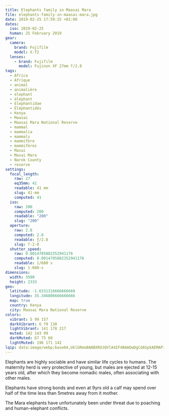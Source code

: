 ```yaml
---
title: Elephants family in Maasai Mara
file: elephants-family-in-maasai-mara.jpg
date: 2019-02-25 17:59:15 +01:00
dates:
  iso: 2019-02-25
  human: 25 February 2019
gear:
  camera:
    brand: Fujifilm
    model: X-T2
  lenses:
    - brand: Fujifilm
      model: Fujinon XF 27mm f/2.8
tags:
  - Africa
  - Afrique
  - animal
  - animalière
  - elephant
  - éléphant
  - Elephantidae
  - Éléphantidés
  - Kenya
  - Maasai
  - Maasai Mara National Reserve
  - mammal
  - mammalia
  - mammals
  - mammifère
  - mammifères
  - Masai
  - Masai Mara
  - Narok County
  - reserve
settings:
  focal_length:
    raw: 27
    eq35mm: 41
    readable: 41 mm
    slug: 41-mm
    computed: 41
  iso:
    raw: 200
    computed: 200
    readable: "200"
    slug: "200"
  aperture:
    raw: 2.8
    computed: 2.8
    readable: ƒ/2.8
    slug: f-2-8
  shutter_speed:
    raw: 0.0014705882352941176
    computed: 0.0014705882352941176
    readable: 1/680 s
    slug: 1-680-s
dimensions:
  width: 3500
  height: 2333
geo:
  latitude: -1.6331316666666669
  longitude: 35.346806666666666
  map: true
  country: Kenya
  city: Maasai Mara National Reserve
colors:
  vibrant: 5 99 157
  darkVibrant: 6 79 130
  lightVibrant: 141 178 217
  muted: 142 143 99
  darkMuted: 67 75 60
  lightMuted: 196 171 142
lqip: data:image/webp;base64,UklGRmoBAABXRUJQVlA4IF4BAADwDgCdASpkAEMAP3Gkxlk0v6ilL5acA/AuCWNtXFuk24TuQPSoWHppya44LEW0FtJf9KkzV8blBJQtg4PHwbiH03O09Ym/slyia8drKNmZwpMmzH6H8mBAUOZMHYcI1iWLHlF7W/Xixup7dPhl5TzX4+mQCORhXBFgy3oG14pRgAD9zkuHcVjm0TnZDlcrfPq9PggjPvei1XSJyQC8P+WTb4J+pCJqwaRZs3QfqCHJLofAYohapKPq1JHMhs2uT0CDcrVPNxnG56PNrHikgfI+qg0IAExIF+B1TBzGpt5XC7iUJ6FrphYRk/9l6sLNZj1vAVEtwczkbS0CsUHSrSndLZebWYe7+N+LldgS3K44NCRoF+OaEFnjljb5uD8gZWhM2vOLlUFSEfK/CJUGBamtEsl95HYzsZhl/Xe5kpwypuHFdlC3X6C/Rgd7jv3WVUPvltU4Q8khLzM9ffYAAA==
---
```


Elephants are highly sociable and have similar life cycles to humans. The maternity herd is very protective of young, but males are ejected at 12-15 years old, after which they become nomadic males, often associating with other males.

Elephants have strong bonds and even at 9yrs old a calf may spend over half of the time less than 5metres away from it mother.

The Mara elephants have unfortunately been under threat due to poaching and human-elephant conflicts.
